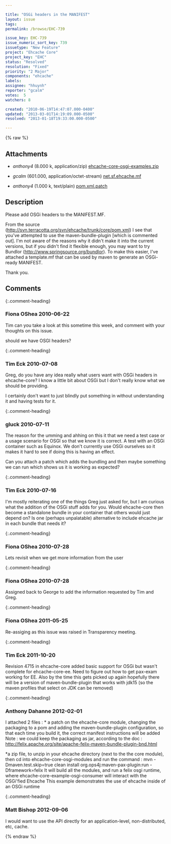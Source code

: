 ```yaml
---

title: "OSGi headers in the MANIFEST"
layout: issue
tags: 
permalink: /browse/EHC-739

issue_key: EHC-739
issue_numeric_sort_key: 739
issuetype: "New Feature"
project: "Ehcache Core"
project_key: "EHC"
status: "Resolved"
resolution: "Fixed"
priority: "2 Major"
components: "ehcache"
labels: 
assignee: "hhuynh"
reporter: "gcalm"
votes:  5
watchers: 8

created: "2010-06-19T14:47:07.000-0400"
updated: "2013-03-01T14:19:09.000-0500"
resolved: "2013-01-18T19:33:00.000-0500"

---
```




{% raw %}


## Attachments

* <em>anthony4</em> (8.000 k, application/zip) [ehcache-core-osgi-examples.zip](/attachments/EHC/EHC-739/ehcache-core-osgi-examples.zip)

* <em>gcalm</em> (601.000, application/octet-stream) [net.sf.ehcache.mf](/attachments/EHC/EHC-739/net.sf.ehcache.mf)

* <em>anthony4</em> (1.000 k, text/plain) [pom.xml.patch](/attachments/EHC/EHC-739/pom.xml.patch)




## Description

<div markdown="1" class="description">

Please add OSGi headers to the MANIFEST.MF. 

From the source (http://svn.terracotta.org/svn/ehcache/trunk/core/pom.xml) I see that you've attempted to use the maven-bundle-plugin [which is commented out]. I'm not aware of the reasons why it didn't make it into the current versions, but if you didn't find it flexible enough, you may want to try Bundlor (http://www.springsource.org/bundlor). To make this easier, I've attached a template.mf that can be used by maven to generate an OSGi-ready MANIFEST.

Thank you.


</div>

## Comments


{:.comment-heading}
### **Fiona OShea** <span class="date">2010-06-22</span>

<div markdown="1" class="comment">

Tim can you take a look at this sometime this week, and comment with your thoughts on this issue.

should we have OSGI headers?

</div>


{:.comment-heading}
### **Tim Eck** <span class="date">2010-07-08</span>

<div markdown="1" class="comment">

Greg, do you have any idea really what users want with OSGi headers in ehcache-core? I know a little bit about OSGi but I don't really know what we should be providing.

I certainly don't want to just blindly put something in without understanding it and having tests for it.


</div>


{:.comment-heading}
### **gluck** <span class="date">2010-07-11</span>

<div markdown="1" class="comment">

The reason for the umming and ahhing on this it that we need a test case or a usage scenario for OSGI so that we know it is correct. A test with an OSGi container such as Equinox. We don't currently use OSGi ourselves so it makes it  hard to see if doing this is having an effect.

Can you attach a patch which adds the bundling and then maybe something we can run which shows us it is working as expected?  

</div>


{:.comment-heading}
### **Tim Eck** <span class="date">2010-07-16</span>

<div markdown="1" class="comment">

I'm mostly reiterating one of the things Greg just asked for, but I am curious what the addition of the OSGi stuff adds for you. Would ehcache-core then become a standalone bundle in your container that others would just depend on? Is one (perhaps unpalatable) alternative to include ehcache jar in each bundle that needs it? 


</div>


{:.comment-heading}
### **Fiona OShea** <span class="date">2010-07-28</span>

<div markdown="1" class="comment">

Lets revisit when we get more information from the user

</div>


{:.comment-heading}
### **Fiona OShea** <span class="date">2010-07-28</span>

<div markdown="1" class="comment">

Assigned back to George to add the information requested by Tim and Greg.

</div>


{:.comment-heading}
### **Fiona OShea** <span class="date">2011-05-25</span>

<div markdown="1" class="comment">

Re-assiging as this issue was raised in Transparency meeting.

</div>


{:.comment-heading}
### **Tim Eck** <span class="date">2011-10-20</span>

<div markdown="1" class="comment">

Revision 4715 in ehcache-core added basic support for OSGi but wasn't complete for ehcache-core-ee. Need to figure out how to get pax-exam working for EE. Also by the time this gets picked up again hopefully there will be a version of maven-bundle-plugin that works with jdk15 (so the maven profiles that select on JDK can be removed)


</div>


{:.comment-heading}
### **Anthony Dahanne** <span class="date">2012-02-01</span>

<div markdown="1" class="comment">

I attached 2 files :
\* a patch on the ehcache-core module, changing the packaging to a pom and adding the maven-bundle-plugin configuration, so that each time you build it, the correct manifest instructions will be added
Note : we could keep the packaging as jar, according to the doc : http://felix.apache.org/site/apache-felix-maven-bundle-plugin-bnd.html

\*a zip file, to unzip in your ehcache directory (next to the the core module), then cd into ehcache-core-osgi-modules and run the command :
mvn -Dmaven.test.skip=true  clean install org.ops4j:maven-pax-plugin:run -Dframework=felix
It will build all the modules, and run a felix osgi runtime, where ehcache-core-example-osgi-consumer will interact with the OSGi'fied Ehcache
This example demonstrates the use of ehcache inside of an OSGi runtime

</div>


{:.comment-heading}
### **Matt Bishop** <span class="date">2012-09-06</span>

<div markdown="1" class="comment">

I would want to use the API directly for an application-level, non-distributed, etc, cache.

</div>



{% endraw %}

